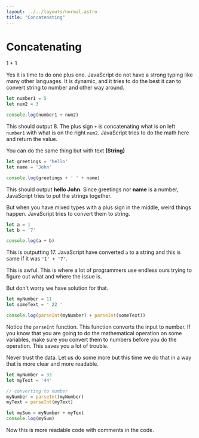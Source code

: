 ```yaml
---
layout: ../../layouts/normal.astro
title: "Concatenating"
---
```

# Concatenating

1 + 1

Yes it is time to do one plus one. JavaScript do not have a strong typing like many other languages. It is dynamic, and it tries to do the best it can to convert string to number and other way around.

```javascript
let number1 = 5
let num2 = 3

console.log(number1 + num2)
```

This should output 8. The plus sign `+` is concatenating what is on left `number1` with what is on the right `num2`. JavaScript tries to do the math here and return the value.

You can do the same thing but with text **(String)**

```javascript
let greetings = 'hello'
let name = 'John'

console.log(greetings + ' ' + name)
```

This should output **hello John**. Since greetings nor **name** is a number, JavaScript tries to put the strings together.

But when you have mixed types with a plus sign in the middle, weird things happen. JavaScript tries to convert them to string.

```javascript
let a = 1
let b = '7'

console.log(a + b)
```

This is outputting 17. JavaScript have converted `a` to a string and this is same if it was `'1' + '7'`.

This is awful. This is where a lot of programmers use endless ours trying to figure out what and where the issue is.

But don't worry we have solution for that.

```javascript
let myNumber = 11
let someText = ' 22 '

console.log(parseInt(myNumber) + parseInt(someText))
```

Notice the `parseInt` function. This function converts the input to number.
If you know that you are going to do the mathematical operation on some variables, make sure you convert them to numbers before you do the operation. This saves you a lot of trouble.

Never trust the data. Let us do some more but this time we do that in a way that is more clear and more readable.

```javascript
let myNumber = 33
let myText = '44'

// converting to number
myNumber = parseInt(myNumber)
myText = parseInt(myText)

let mySum = myNumber + myText
console.log(mySum)
```

Now this is more readable code with comments in the code.
